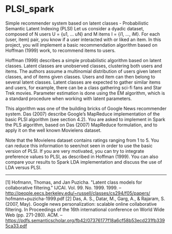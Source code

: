 # PLSI_spark

Simple recommender system based on latent classes - Probabilistic Semantic Latent
Indexing (PLSI)
Let us consider a dyadic dataset, composed of N users U = {u1, ... uN} and M items I = {i1, ..., iM}.
For each (user, item) pair, you know if a user interacted with or liked an item. In this project, you
will implement a basic recommendation algorithm based on Hoffman (1999) work, to recommend
items to users.

Hoffman (1999) describes a simple probabilistic algorithm based on latent classes. Latent classes
are unobserved classes, clustering both users and items. The authors assume a multinomial
distribution of users given latent classes, and of items given classes. Users and item can then
belong to several latent classes. Latent classes are expected to gather similar items and users, for
example, there can be a class gathering sci-fi fans and Star Trek movies.
Parameter estimation is done using the EM algorithm, which is a standard procedure when working
with latent parameters.

This algorithm was one of the building bricks of Google News recommender system. Das (2007)
describe Google’s MapReduce implementation of the basic PLSI algorithm (see section 4.2).
You are asked to implement in Spark the PLS algorithm, based on Das (2007) MapReduce
formulation, and to apply it on the well known Movielens dataset.

Note that the Movielens dataset contains ratings ranging from 1 to 5. You can reduce this
information to seen/not seen in order to use the basic version of PLSI. If you are very motivated,
you can try to integrate preference values to PLSI, as described in Hoffman (1999). You can also
compare your results to Spark LDA implementation and discuss the use of LDA versus PLSI.
________________
[1] Hofmann, Thomas, and Jan Puzicha. "Latent class models for collaborative filtering." IJCAI. Vol.
99. No. 1999. 1999. – http://people.eecs.berkeley.edu/~russell/classes/cs294/f05/papers/
hofmann+puzicha-1999.pdf
[2] Das, A. S., Datar, M., Garg, A., & Rajaram, S. (2007, May). Google news personalization:
scalable online collaborative filtering. In Proceedings of the 16th international conference on World
Wide Web (pp. 271-280). ACM. –
https://pdfs.semanticscholar.org/fb42/07376177f18a6cf58b53ecd231fb3395ca33.pdf
